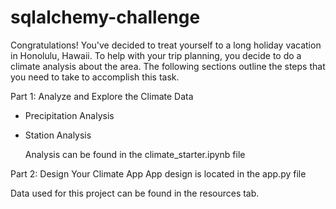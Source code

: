 # sqlalchemy-challenge
Congratulations! You've decided to treat yourself to a long holiday vacation in Honolulu, Hawaii. To help with your trip planning, you decide to do a climate analysis about the area. The following sections outline the steps that you need to take to accomplish this task.


Part 1: Analyze and Explore the Climate Data
- Precipitation Analysis
- Station Analysis

  Analysis can be found in the climate_starter.ipynb file

Part 2: Design Your Climate App
  App design is located in the app.py file 

Data used for this project can be found in the resources tab. 

